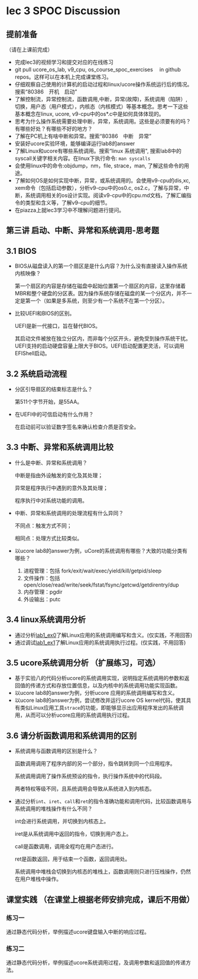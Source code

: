 # lec 3 SPOC Discussion

## **提前准备**
（请在上课前完成）


- 完成lec3的视频学习和提交对应的在线练习
- git pull ucore_os_lab, v9_cpu, os_course_spoc_exercises  　in github repos。这样可以在本机上完成课堂练习。
- 仔细观察自己使用的计算机的启动过程和linux/ucore操作系统运行后的情况。搜索“80386　开机　启动”
- 了解控制流，异常控制流，函数调用,中断，异常(故障)，系统调用（陷阱）,切换，用户态（用户模式），内核态（内核模式）等基本概念。思考一下这些基本概念在linux, ucore, v9-cpu中的os*.c中是如何具体体现的。
- 思考为什么操作系统需要处理中断，异常，系统调用。这些是必须要有的吗？有哪些好处？有哪些不好的地方？
- 了解在PC机上有啥中断和异常。搜索“80386　中断　异常”
- 安装好ucore实验环境，能够编译运行lab8的answer
- 了解Linux和ucore有哪些系统调用。搜索“linux 系统调用", 搜索lab8中的syscall关键字相关内容。在linux下执行命令: ```man syscalls```
- 会使用linux中的命令:objdump，nm，file, strace，man, 了解这些命令的用途。
- 了解如何OS是如何实现中断，异常，或系统调用的。会使用v9-cpu的dis,xc, xem命令（包括启动参数），分析v9-cpu中的os0.c, os2.c，了解与异常，中断，系统调用相关的os设计实现。阅读v9-cpu中的cpu.md文档，了解汇编指令的类型和含义等，了解v9-cpu的细节。
- 在piazza上就lec3学习中不理解问题进行提问。

## 第三讲 启动、中断、异常和系统调用-思考题

## 3.1 BIOS
-  BIOS从磁盘读入的第一个扇区是是什么内容？为什么没有直接读入操作系统内核映像？

   第一个扇区的内容是存储在磁盘中起始位置第一个扇区的内容，这里存储着MBR和整个硬盘的分区表。因为操作系统存储在磁盘的某一个分区内，并不一定是第一个（如果是多系统，则至少有一个系统不在第一个分区）。

- 比较UEFI和BIOS的区别。

  UEFI是新一代接口，旨在替代BIOS。

  其启动文件被放在独立分区内，而非每个分区开头，避免受到操作系统干扰。UEFI支持的启动硬盘容量上限大于BIOS。UEFI启动配置更灵活，可以调用EFIShell启动。


## 3.2 系统启动流程

- 分区引导扇区的结束标志是什么？

  第511个字节开始，是55AA。

- 在UEFI中的可信启动有什么作用？

  在启动前可以验证数字签名来确认检查介质是否安全。

## 3.3 中断、异常和系统调用比较
- 什么是中断、异常和系统调用？

  中断是指由外设触发的变化及其处理；

  异常是程序执行中遇到的意外及其处理；

  程序执行中对系统功能的调用。

- 中断、异常和系统调用的处理流程有什么异同？

  不同点：触发方式不同；

  相同点：处理方式比较类似。

- 以ucore lab8的answer为例，uCore的系统调用有哪些？大致的功能分类有哪些？

  1. 进程管理：包括 fork/exit/wait/exec/yield/kill/getpid/sleep
  2. 文件操作：包括 open/close/read/write/seek/fstat/fsync/getcwd/getdirentry/dup
  3. 内存管理：pgdir
  4. 外设输出：putc

## 3.4 linux系统调用分析
-  通过分析[lab1_ex0](https://github.com/chyyuu/ucore_lab/blob/master/related_info/lab1/lab1-ex0.md)了解Linux应用的系统调用编写和含义。(仅实践，不用回答)
-  通过调试[lab1_ex1](https://github.com/chyyuu/ucore_lab/blob/master/related_info/lab1/lab1-ex1.md)了解Linux应用的系统调用执行过程。(仅实践，不用回答)


## 3.5 ucore系统调用分析 （扩展练习，可选）
-  基于实验八的代码分析ucore的系统调用实现，说明指定系统调用的参数和返回值的传递方式和存放位置信息，以及内核中的系统调用功能实现函数。
-  以ucore lab8的answer为例，分析ucore 应用的系统调用编写和含义。
-  以ucore lab8的answer为例，尝试修改并运行ucore OS kernel代码，使其具有类似Linux应用工具`strace`的功能，即能够显示出应用程序发出的系统调用，从而可以分析ucore应用的系统调用执行过程。


## 3.6 请分析函数调用和系统调用的区别
- 系统调用与函数调用的区别是什么？

  函数调用调用了程序内部的另一个部分，指令跳转到同一个应用程序。

  系统调用调用了操作系统预设的指令，执行操作系统中的代码段。

  两者特权等级不同，且系统调用会导致从系统进入到内核态。

- 通过分析`int`、`iret`、`call`和`ret`的指令准确功能和调用代码，比较函数调用与系统调用的堆栈操作有什么不同？

  int会进行系统调用，并切换到内核态上。

  iret是从系统调用中返回的指令，切换到用户态上。

  call是函数调用，调用全程均在用户态进行。

  ret是函数返回，用于结束一个函数，返回调用处。

  系统调用中堆栈会切换到内核态的堆栈上，函数调用则只进行压栈操作，仍然在用户堆栈中操作。


## 课堂实践 （在课堂上根据老师安排完成，课后不用做）
### 练习一
通过静态代码分析，举例描述ucore键盘输入中断的响应过程。

### 练习二
通过静态代码分析，举例描述ucore系统调用过程，及调用参数和返回值的传递方法。
